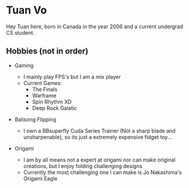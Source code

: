 # Tuan Vo

Hey Tuan here, born in Canada in the year 2006 and a current undergrad CS student.

## Hobbies (not in order)

- Gaming
   - I mainly play FPS's but I am a mix player
   - Current Games:
      - The Finals
      - Warframe
      - Spin Rhythm XD
      - Deep Rock Galatic
        

- Balisong Flipping
   - I own a BBsuperfly Cuda Series Trainer (Not a sharp blade and unsharpenable), so its just a extremely expensive fidget toy...

  
- Origami
   - I am by all means not a expert at origami nor can make original creations, but I enjoy folding challenging designs
   - Currently the most challenging one I can make is Jo Nakashima's Origami Eagle
     
